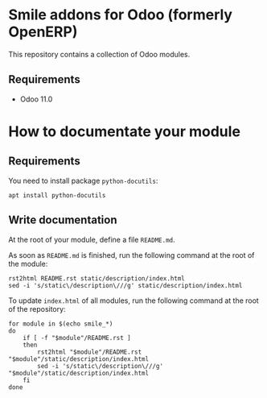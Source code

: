 Smile addons for Odoo (formerly OpenERP)
========================

This repository contains a collection of Odoo modules.

Requirements
------------------------

* Odoo 11.0

# How to documentate your module

## Requirements

You need to install package `python-docutils`:

    apt install python-docutils

## Write documentation

At the root of your module, define a file `README.md`.

As soon as `README.md` is finished, run the following command
at the root of the module:

    rst2html README.rst static/description/index.html
    sed -i 's/static\/description\///g' static/description/index.html


To update `index.html` of all modules, run the following command
at the root of the repository:

    for module in $(echo smile_*)
    do
        if [ -f "$module"/README.rst ]
        then
            rst2html "$module"/README.rst "$module"/static/description/index.html
            sed -i 's/static\/description\///g' "$module"/static/description/index.html
        fi
    done
